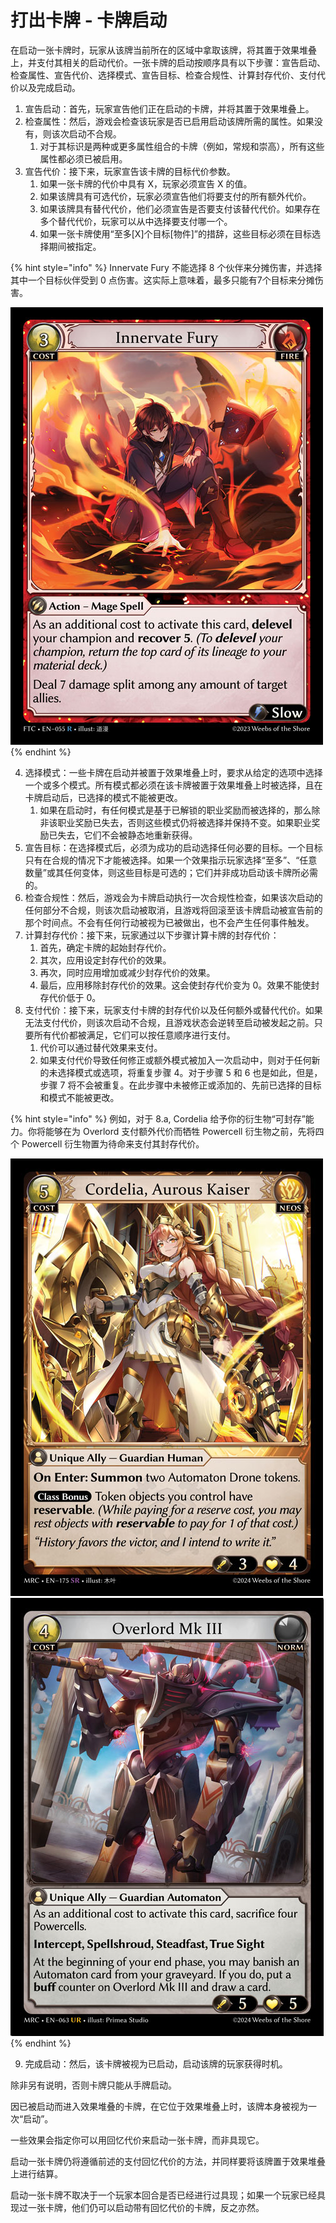 # 打出卡牌 - 卡牌启动

在启动一张卡牌时，玩家从该牌当前所在的区域中拿取该牌，将其置于效果堆叠上，并支付其相关的启动代价。一张卡牌的启动按顺序具有以下步骤：宣告启动、检查属性、宣告代价、选择模式、宣告目标、检查合规性、计算封存代价、支付代价以及完成启动。

1. 宣告启动：首先，玩家宣告他们正在启动的卡牌，并将其置于效果堆叠上。
2. 检查属性：然后，游戏会检查该玩家是否已启用启动该牌所需的属性。如果没有，则该次启动不合规。
   1. 对于其标识是两种或更多属性组合的卡牌（例如，常规和崇高），所有这些属性都必须已被启用。
3. 宣告代价：接下来，玩家宣告该卡牌的目标代价参数。
   1. 如果一张卡牌的代价中具有 X，玩家必须宣告 X 的值。
   2. 如果该牌具有可选代价，玩家必须宣告他们将要支付的所有额外代价。
   3. 如果该牌具有替代代价，他们必须宣告是否要支付该替代代价。如果存在多个替代代价，玩家可以从中选择要支付哪一个。
   4. 如果一张卡牌使用“至多\[X]个目标\[物件]”的措辞，这些目标必须在目标选择期间被指定。

{% hint style="info" %}
Innervate Fury 不能选择 8 个伙伴来分摊伤害，并选择其中一个目标伙伴受到 0 点伤害。这实际上意味着，最多只能有7个目标来分摊伤害。

![](../../.gitbook/assets/image.png)
{% endhint %}

4. 选择模式：一些卡牌在启动并被置于效果堆叠上时，要求从给定的选项中选择一个或多个模式。所有模式都必须在该卡牌被置于效果堆叠上时被选择，且在卡牌启动后，已选择的模式不能被更改。
   1. 如果在启动时，有任何模式是基于已解锁的职业奖励而被选择的，那么除非该职业奖励已失去，否则这些模式仍将被选择并保持不变。如果职业奖励已失去，它们不会被静态地重新获得。
5. 宣告目标：在选择模式后，必须为成功的启动选择任何必要的目标。一个目标只有在合规的情况下才能被选择。如果一个效果指示玩家选择“至多”、“任意数量”或其任何变体，则这些目标是可选的；它们并非成功启动该卡牌所必需的。
6. 检查合规性：然后，游戏会为卡牌启动执行一次合规性检查，如果该次启动的任何部分不合规，则该次启动被取消，且游戏将回滚至该卡牌启动被宣告前的那个时间点。不会有任何行动被视为已被做出，也不会产生任何事件触发。
7. 计算封存代价：接下来，玩家通过以下步骤计算卡牌的封存代价：
   1. 首先，确定卡牌的起始封存代价。
   2. 其次，应用设定封存代价的效果。
   3. 再次，同时应用增加或减少封存代价的效果。
   4. 最后，应用移除封存代价的效果。这会使封存代价变为 0。效果不能使封存代价低于 0。
8. 支付代价：接下来，玩家支付卡牌的封存代价以及任何额外或替代代价。如果无法支付代价，则该次启动不合规，且游戏状态会逆转至启动被发起之前。只要所有代价都被满足，它们可以按任意顺序进行支付。
   1. 代价可以通过替代效果来支付。
   2. 如果支付代价导致任何修正或额外模式被加入一次启动中，则对于任何新的未选择模式或选项，将重复步骤 4。对于步骤 5 和 6 也是如此，但是，步骤 7 将不会被重复。在此步骤中未被修正或添加的、先前已选择的目标和模式不能被更改。

{% hint style="info" %}
例如，对于 8.a, Cordelia 给予你的衍生物“可封存”能力。你将能够在为 Overlord 支付额外代价而牺牲 Powercell 衍生物之前，先将四个 Powercell 衍生物置为待命来支付其封存代价。

![](<../../.gitbook/assets/image (2).png>)![](<../../.gitbook/assets/image (1).png>)
{% endhint %}

9. 完成启动：然后，该卡牌被视为已启动，启动该牌的玩家获得时机。

除非另有说明，否则卡牌只能从手牌启动。

因已被启动而进入效果堆叠的卡牌，在它位于效果堆叠上时，该牌本身被视为一次“启动”。

一些效果会指定你可以用回忆代价来启动一张卡牌，而非具现它。

启动一张卡牌仍将遵循前述的支付回忆代价的方法，并同样要将该牌置于效果堆叠上进行结算。

启动一张卡牌不取决于一个玩家本回合是否已经进行过具现；如果一个玩家已经具现过一张卡牌，他们仍可以启动带有回忆代价的卡牌，反之亦然。
